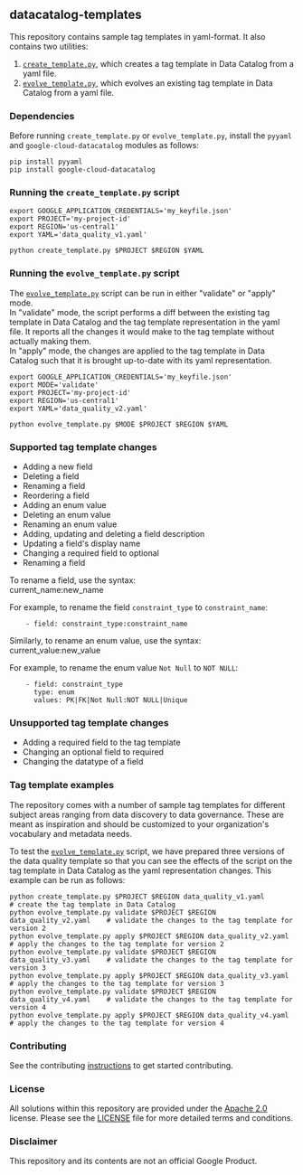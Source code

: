 ## datacatalog-templates

This repository contains sample tag templates in yaml-format. It also contains two utilities: 
1. [`create_template.py`](create_template.py), which creates a tag template in Data Catalog from a yaml file. 
2. [`evolve_template.py`](evolve_template.py), which evolves an existing tag template in Data Catalog from a yaml file.  


### Dependencies

Before running `create_template.py` or `evolve_template.py`, install the `pyyaml` and `google-cloud-datacatalog` modules as follows:

```
pip install pyyaml
pip install google-cloud-datacatalog
```

### Running the `create_template.py` script

```
export GOOGLE_APPLICATION_CREDENTIALS='my_keyfile.json'
export PROJECT='my-project-id'
export REGION='us-central1'
export YAML='data_quality_v1.yaml'

python create_template.py $PROJECT $REGION $YAML
```

### Running the `evolve_template.py` script

The [`evolve_template.py`](evolve_template.py) script can be run in either "validate" or "apply" mode. <br>
In "validate" mode, the script performs a diff between the existing tag template in Data Catalog and the tag template representation in the yaml file. It reports all the changes it would make to the tag template without actually making them. <br>
In "apply" mode, the changes are applied to the tag template in Data Catalog such that it is brought up-to-date with its yaml representation.<br> 

```
export GOOGLE_APPLICATION_CREDENTIALS='my_keyfile.json'
export MODE='validate'
export PROJECT='my-project-id'
export REGION='us-central1'
export YAML='data_quality_v2.yaml'

python evolve_template.py $MODE $PROJECT $REGION $YAML
```

### Supported tag template changes

- Adding a new field 
- Deleting a field
- Renaming a field 
- Reordering a field
- Adding an enum value
- Deleting an enum value
- Renaming an enum value
- Adding, updating and deleting a field description
- Updating a field's display name
- Changing a required field to optional
- Renaming a field

To rename a field, use the syntax:<br>
current_name:new_name<br>

For example, to rename the field `constraint_type` to `constraint_name`:<br>
```
    - field: constraint_type:constraint_name
```

Similarly, to rename an enum value, use the syntax:<br>
current_value:new_value<br>

For example, to rename the enum value `Not Null` to `NOT NULL`:<br>
```
    - field: constraint_type
      type: enum
      values: PK|FK|Not Null:NOT NULL|Unique
```

### Unsupported tag template changes

- Adding a required field to the tag template
- Changing an optional field to required
- Changing the datatype of a field

### Tag template examples

The repository comes with a number of sample tag templates for different subject areas ranging from data discovery to data governance. These are meant as inspiration and should be customized to your organization's vocabulary and metadata needs. 

To test the [`evolve_template.py`](evolve_template.py) script, we have prepared three versions of the data quality template so that you can see the effects of the script on the tag template in Data Catalog as the yaml representation changes. This example can be run as follows:

```
python create_template.py $PROJECT $REGION data_quality_v1.yaml             # create the tag template in Data Catalog
python evolve_template.py validate $PROJECT $REGION data_quality_v2.yaml    # validate the changes to the tag template for version 2
python evolve_template.py apply $PROJECT $REGION data_quality_v2.yaml       # apply the changes to the tag template for version 2
python evolve_template.py validate $PROJECT $REGION data_quality_v3.yaml    # validate the changes to the tag template for version 3
python evolve_template.py apply $PROJECT $REGION data_quality_v3.yaml       # apply the changes to the tag template for version 3
python evolve_template.py validate $PROJECT $REGION data_quality_v4.yaml    # validate the changes to the tag template for version 4
python evolve_template.py apply $PROJECT $REGION data_quality_v4.yaml       # apply the changes to the tag template for version 4
```

### Contributing

See the contributing [instructions](/CONTRIBUTING.md) to get started
contributing.


### License

All solutions within this repository are provided under the
[Apache 2.0](https://www.apache.org/licenses/LICENSE-2.0) license. Please see
the [LICENSE](/LICENSE) file for more detailed terms and conditions.


### Disclaimer

This repository and its contents are not an official Google Product.
